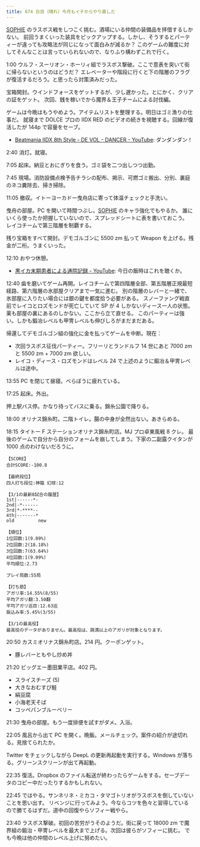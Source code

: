 ```yaml
---
title: 674 日目（晴れ）今月もイチからやり直しだ
---
```


[SOPHIE][dtp22] のラスボス戦をしつこく挑む。酒場にいる仲間の装備品を拝借するしかない。
前回うまくいった装具をピックアップする。しかし、そうするとパーティーが違っても攻略法が同じになって面白みが減るか？
このゲームの難度に対してそんなことは言っていられないので、なりふり構わずこれで行く。

1:00 ウルフ・スーリオン・ホーリィ組でラスボス撃破。ここで意表を突いて街に帰らないというのはどうだ？
エレベーターや階段に行くと下の階層のフラグが復活するだろう。と思ったら対策済みだった。

宝箱開封。ウインドフォースをゲットするが、少し遅かった。とにかく、クリアの証をゲット。
次回、銭を稼いでから魔界＆王子チームによる討伐編。

ゲームは今晩はもうやめよう。アイテムリストを整理する。明日はゴミ漁りの仕事だ。
就寝まで DOLCE プロの IIDX RED のビデオの続きを視聴する。回線が復活したが 144p で容量をセーブ。

* [Beatmania IIDX 8th Style - DE VOL - DANCER - YouTube](https://www.youtube.com/watch?v=4uL6gkLHasc):
  ダンダンダン！

2:40 消灯。就寝。

7:05 起床。納豆とおにぎりを食う。ゴミ袋を二つ出しつつ出勤。

7:45 現場。消防設備点検予告チラシの配布、掲示、可燃ゴミ搬出、分別、裏庭のネコ糞除去、掃き掃除。

11:05 撤収。イトーヨーカドー曳舟店に寄って体温チェックと手洗い。

曳舟の部屋。PC を開いて時間つぶし。[SOPHIE][dtp22] のキャラ強化でもやるか。
誰にいくら使ったか把握していないので、スプレッドシートに表を書いておこう。
レイコチームで第三階層を制覇する。

残り宝箱をすべて開封。デモゴルゴンに 5500 zm 払って Weapon を上げる。残金が二桁。うまくいった。

12:10 おやつ休憩。

* [黒イカ末期患者による通院記録 - YouTube](https://www.youtube.com/watch?v=IHe_P2v1r_E):
  今日の飯時はこれを聴くか。

12:40 歯を磨いてゲーム再開。レイコチームで第四階層全部、第五階層正規最短経路、第六階層の氷部屋クリアまで一気に進む。
別の階層のレバーと一緒で、氷部屋に入りたい場合には銀の鍵を都度拾う必要がある。
スノーファング戦直前でレイコとロズモンドが死亡していて SP が 4 しかないディース一人の状態。
薬も部屋の裏にあるのしかない。ここから立て直せる。
このパーティーは強い。しかも鍛冶レベルも甲冑レベルも伸びしろがまだまだある。

帰還してデモゴルゴン組の強化に金を払ってゲームを中断。現在：

* 次回ラスボス征伐パーティー。フリーリとランドルフ 14 世にあと 7000 zm と 5500 zm + 7000 zm 欲しい。
* レイコ・ディース・ロズモンドはレベル 24 で上述のように鍛冶＆甲冑レベルは途中。

13:55 PC を閉じて昼寝。べらぼうに疲れている。

17:25 起床。外出。

押上駅バス停。かなり待ってバスに乗る。錦糸公園で降りる。

18:00 オリナス錦糸町。二階トイレ。腸の中身が全然出ない。あきらめる。

18:15 タイトー F ステーションオリナス錦糸町店。MJ プロ卓東風戦 8 クレ。
最後のゲームで自分から自分のフォームを崩してしまう。下家の二副露クイタンが 1000 点のわけないだろうに。

```text
【SCORE】
合計SCORE:-100.8

【最終段位】
四人打ち段位:神龍 幻球:12

【3/1の最新8試合の履歴】
1st|------*-
2nd|-*------
3rd|*-****--
4th|-------*
old         new

【順位】
1位回数:1(9.09%)
2位回数:2(18.18%)
3位回数:7(63.64%)
4位回数:1(9.09%)
平均順位:2.73

プレイ局数:55局

【打ち筋】
アガリ率:14.55%(8/55)
平均アガリ翻:3.50翻
平均アガリ巡目:12.63巡
振込み率:5.45%(3/55)

【3/1の最高役】
最高役のデータがありません。最高役は、跳満以上のアガリが対象となります。
```

20:50 カスミオリナス錦糸町店。214 円。クーポンゲット。

* 豚レバーともやし炒め丼

21:20 ビッグエー墨田業平店。402 円。

* スライスチーズ (5)
* 大きなおむすび鮭
* 絹豆腐
* 小海老天そば
* コッペパンブルーベリー

21:30 曳舟の部屋。もう一度排便を試すがダメ。入浴。

22:05 風呂から出て PC を開く。晩飯。メールチェック。案件の紹介が途切れる。見捨てられたか。

Twitter をチェックしながら DeepL の更新再起動を実行する。Windows が落ちる。グリーンスクリーンが出て再起動。

22:35 復活。Dropbox のファイル転送が終わったらゲームをする。セーブデータのコピー中だったりするかもしれない。

22:45 ではやる。サンネリネ・ミカコ・タマゴトリオがラスボスを倒していないことを思い出す。
リベンジに行ってみよう。今ならコツを色々と習得しているので勝てるはずだ。道中の回復やらソフィー戦やら。

23:40 ラスボス撃破。初回の苦労がうそのようだ。街に戻って
18000 zm で魔界組の鍛治・甲冑レベルを最大まで上げる。次回は彼らがソフィーに挑む。
でも今晩は他の仲間のレベル上げに努めたい。

[dtp22]: https://wodifes.net/game/show/469
